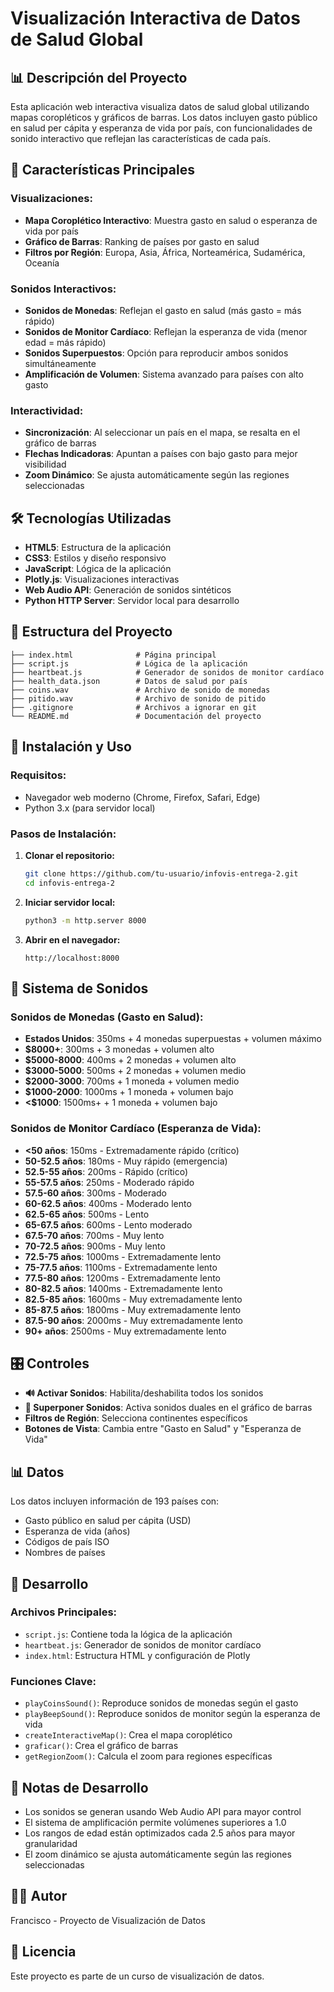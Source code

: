 # Visualización Interactiva de Datos de Salud Global

## 📊 Descripción del Proyecto

Esta aplicación web interactiva visualiza datos de salud global utilizando mapas coropléticos y gráficos de barras. Los datos incluyen gasto público en salud per cápita y esperanza de vida por país, con funcionalidades de sonido interactivo que reflejan las características de cada país.

## 🎯 Características Principales

### **Visualizaciones:**
- **Mapa Coroplético Interactivo**: Muestra gasto en salud o esperanza de vida por país
- **Gráfico de Barras**: Ranking de países por gasto en salud
- **Filtros por Región**: Europa, Asia, África, Norteamérica, Sudamérica, Oceanía

### **Sonidos Interactivos:**
- **Sonidos de Monedas**: Reflejan el gasto en salud (más gasto = más rápido)
- **Sonidos de Monitor Cardíaco**: Reflejan la esperanza de vida (menor edad = más rápido)
- **Sonidos Superpuestos**: Opción para reproducir ambos sonidos simultáneamente
- **Amplificación de Volumen**: Sistema avanzado para países con alto gasto

### **Interactividad:**
- **Sincronización**: Al seleccionar un país en el mapa, se resalta en el gráfico de barras
- **Flechas Indicadoras**: Apuntan a países con bajo gasto para mejor visibilidad
- **Zoom Dinámico**: Se ajusta automáticamente según las regiones seleccionadas

## 🛠️ Tecnologías Utilizadas

- **HTML5**: Estructura de la aplicación
- **CSS3**: Estilos y diseño responsivo
- **JavaScript**: Lógica de la aplicación
- **Plotly.js**: Visualizaciones interactivas
- **Web Audio API**: Generación de sonidos sintéticos
- **Python HTTP Server**: Servidor local para desarrollo

## 📁 Estructura del Proyecto

```
├── index.html              # Página principal
├── script.js               # Lógica de la aplicación
├── heartbeat.js            # Generador de sonidos de monitor cardíaco
├── health_data.json        # Datos de salud por país
├── coins.wav               # Archivo de sonido de monedas
├── pitido.wav              # Archivo de sonido de pitido
├── .gitignore              # Archivos a ignorar en git
└── README.md               # Documentación del proyecto
```

## 🚀 Instalación y Uso

### **Requisitos:**
- Navegador web moderno (Chrome, Firefox, Safari, Edge)
- Python 3.x (para servidor local)

### **Pasos de Instalación:**

1. **Clonar el repositorio:**
   ```bash
   git clone https://github.com/tu-usuario/infovis-entrega-2.git
   cd infovis-entrega-2
   ```

2. **Iniciar servidor local:**
   ```bash
   python3 -m http.server 8000
   ```

3. **Abrir en el navegador:**
   ```
   http://localhost:8000
   ```

## 🎵 Sistema de Sonidos

### **Sonidos de Monedas (Gasto en Salud):**
- **Estados Unidos**: 350ms + 4 monedas superpuestas + volumen máximo
- **$8000+**: 300ms + 3 monedas + volumen alto
- **$5000-8000**: 400ms + 2 monedas + volumen alto
- **$3000-5000**: 500ms + 2 monedas + volumen medio
- **$2000-3000**: 700ms + 1 moneda + volumen medio
- **$1000-2000**: 1000ms + 1 moneda + volumen bajo
- **<$1000**: 1500ms+ + 1 moneda + volumen bajo

### **Sonidos de Monitor Cardíaco (Esperanza de Vida):**
- **<50 años**: 150ms - Extremadamente rápido (crítico)
- **50-52.5 años**: 180ms - Muy rápido (emergencia)
- **52.5-55 años**: 200ms - Rápido (crítico)
- **55-57.5 años**: 250ms - Moderado rápido
- **57.5-60 años**: 300ms - Moderado
- **60-62.5 años**: 400ms - Moderado lento
- **62.5-65 años**: 500ms - Lento
- **65-67.5 años**: 600ms - Lento moderado
- **67.5-70 años**: 700ms - Muy lento
- **70-72.5 años**: 900ms - Muy lento
- **72.5-75 años**: 1000ms - Extremadamente lento
- **75-77.5 años**: 1100ms - Extremadamente lento
- **77.5-80 años**: 1200ms - Extremadamente lento
- **80-82.5 años**: 1400ms - Extremadamente lento
- **82.5-85 años**: 1600ms - Muy extremadamente lento
- **85-87.5 años**: 1800ms - Muy extremadamente lento
- **87.5-90 años**: 2000ms - Muy extremadamente lento
- **90+ años**: 2500ms - Muy extremadamente lento

## 🎛️ Controles

- **🔊 Activar Sonidos**: Habilita/deshabilita todos los sonidos
- **🎵 Superponer Sonidos**: Activa sonidos duales en el gráfico de barras
- **Filtros de Región**: Selecciona continentes específicos
- **Botones de Vista**: Cambia entre "Gasto en Salud" y "Esperanza de Vida"

## 📊 Datos

Los datos incluyen información de 193 países con:
- Gasto público en salud per cápita (USD)
- Esperanza de vida (años)
- Códigos de país ISO
- Nombres de países

## 🔧 Desarrollo

### **Archivos Principales:**
- `script.js`: Contiene toda la lógica de la aplicación
- `heartbeat.js`: Generador de sonidos de monitor cardíaco
- `index.html`: Estructura HTML y configuración de Plotly

### **Funciones Clave:**
- `playCoinsSound()`: Reproduce sonidos de monedas según el gasto
- `playBeepSound()`: Reproduce sonidos de monitor según la esperanza de vida
- `createInteractiveMap()`: Crea el mapa coroplético
- `graficar()`: Crea el gráfico de barras
- `getRegionZoom()`: Calcula el zoom para regiones específicas

## 📝 Notas de Desarrollo

- Los sonidos se generan usando Web Audio API para mayor control
- El sistema de amplificación permite volúmenes superiores a 1.0
- Los rangos de edad están optimizados cada 2.5 años para mayor granularidad
- El zoom dinámico se ajusta automáticamente según las regiones seleccionadas

## 👨‍💻 Autor

Francisco - Proyecto de Visualización de Datos

## 📄 Licencia

Este proyecto es parte de un curso de visualización de datos.
